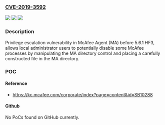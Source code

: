 ### [CVE-2019-3592](https://cve.mitre.org/cgi-bin/cvename.cgi?name=CVE-2019-3592)
![](https://img.shields.io/static/v1?label=Product&message=McAfee%20Agent%20(MA)&color=blue)
![](https://img.shields.io/static/v1?label=Version&message=5.x%3C%205.6.1%20HF3%20&color=brighgreen)
![](https://img.shields.io/static/v1?label=Vulnerability&message=Privilege%20Escalation&color=brighgreen)

### Description

Privilege escalation vulnerability in McAfee Agent (MA) before 5.6.1 HF3, allows local administrator users to potentially disable some McAfee processes by manipulating the MA directory control and placing a carefully constructed file in the MA directory.

### POC

#### Reference
- https://kc.mcafee.com/corporate/index?page=content&id=SB10288

#### Github
No PoCs found on GitHub currently.

